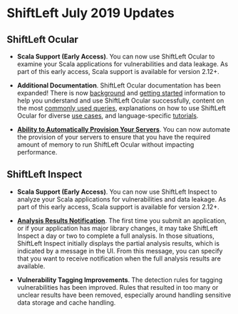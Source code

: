 # ShiftLeft July 2019 Updates

## ShiftLeft Ocular

* **Scala Support (Early Access)**. You can now use ShiftLeft Ocular to examine your Scala applications for vulnerabilities and data leakage. As part of this early access, Scala support is available for version 2.12+.

* **Additional Documentation**. ShiftLeft Ocular documentation has been expanded! There is now [background](https://docs.shiftleft.io/shiftleft/using-shiftleft-ocular/about-shiftleft-ocular) and [getting started](https://docs.shiftleft.io/shiftleft/using-shiftleft-ocular/getting-started) information to help you understand and use ShiftLeft Ocular successfully, content on the most [commonly used queries](https://docs.shiftleft.io/shiftleft/using-shiftleft-ocular/common-queries), explanations on how to use ShiftLeft Ocular for diverse [use cases](https://docs.shiftleft.io/shiftleft/using-shiftleft-ocular/use-cases), and language-specific [tutorials](https://docs.shiftleft.io/shiftleft/using-shiftleft-ocular/tutorials).

* **[Ability to Automatically Provision Your Servers](../using-ocular/about/ocular-memory-size.md)**. You can now automate the provision of your servers to ensure that you have the required amount of memory to run ShiftLeft Ocular without impacting performance.
      
## ShiftLeft Inspect

* **Scala Support (Early Access)**. You can now use ShiftLeft Inspect to analyze your Scala applications for vulnerabilities and data leakage. As part of this early access, Scala support is available for version 2.12+.

* **[Analysis Results Notification](../using-inspect-protect/inspect/analysis-results.md)**. The first time you submit an application, or if your application has major library changes, it may take ShiftLeft Inspect a day or two to complete a full analysis. In those situations, ShiftLeft Inspect initially displays the partial analysis results, which is indicated by a message in the UI. From this message, you can specify that you want to receive notification when the full analysis results are available.

* **Vulnerability Tagging Improvements**. The detection rules for tagging vulnerabilities has been improved. Rules that resulted in too many or unclear results have been removed, especially around handling sensitive data storage and cache handling. 
